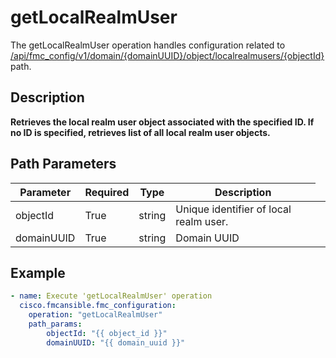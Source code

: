 # getLocalRealmUser

The getLocalRealmUser operation handles configuration related to [/api/fmc_config/v1/domain/{domainUUID}/object/localrealmusers/{objectId}](/paths//api/fmc_config/v1/domain/{domain_uuid}/object/localrealmusers/{object_id}.md) path.&nbsp;
## Description
**Retrieves the local realm user object associated with the specified ID. If no ID is specified, retrieves list of all local realm user objects.**

## Path Parameters
| Parameter | Required | Type | Description |
| --------- | -------- | ---- | ----------- |
| objectId | True | string <td colspan=3> Unique identifier of local realm user. |
| domainUUID | True | string <td colspan=3> Domain UUID |

## Example
```yaml
- name: Execute 'getLocalRealmUser' operation
  cisco.fmcansible.fmc_configuration:
    operation: "getLocalRealmUser"
    path_params:
        objectId: "{{ object_id }}"
        domainUUID: "{{ domain_uuid }}"

```